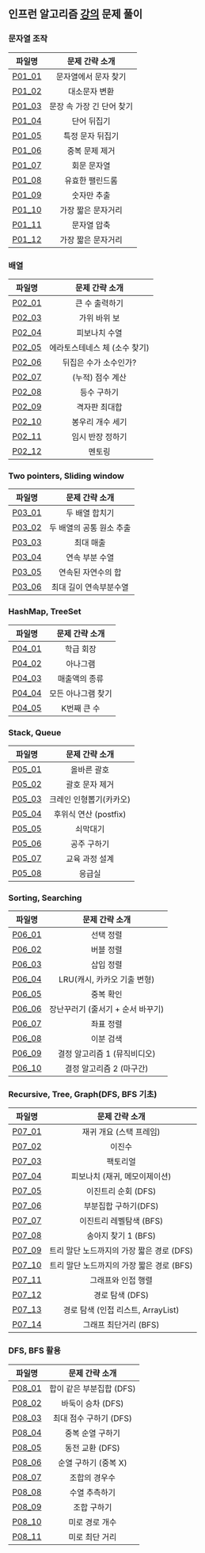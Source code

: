## 인프런 알고리즘 [강의](https://www.inflearn.com/course/%EC%9E%90%EB%B0%94-%EC%95%8C%EA%B3%A0%EB%A6%AC%EC%A6%98-%EB%AC%B8%EC%A0%9C%ED%92%80%EC%9D%B4-%EC%BD%94%ED%85%8C%EB%8C%80%EB%B9%84) 문제 풀이

### 문자열 조작
|              파일명               |      문제 간략 소개       |
|:------------------------------:|:-------------------:|
| [P01_01](./string/P01_01.java) |     문자열에서 문자 찾기     |
| [P01_02](./string/P01_02.java) |       대소문자 변환       |
| [P01_03](./string/P01_03.java) |   문장 속 가장 긴 단어 찾기   |
| [P01_04](./string/P01_04.java) |       단어 뒤집기        |
| [P01_05](./string/P01_05.java) |      특정 문자 뒤집기      |
| [P01_06](./string/P01_06.java) |      중복 문제 제거       |
| [P01_07](./string/P01_07.java) |       회문 문자열        |
| [P01_08](./string/P01_08.java) |      유효한 팰린드롬       |
| [P01_09](./string/P01_09.java) |       숫자만 추출        |
| [P01_10](./string/P01_10.java) |     가장 짧은 문자거리      |
| [P01_11](./string/P01_11.java) |       문자열 압축        |
| [P01_12](./string/P01_12.java) |     가장 짧은 문자거리      |

### 배열
|              파일명              |     문제 간략 소개      |
|:-----------------------------:|:-----------------:|
| [P02_01](./array/P02_01.java) |     큰 수 출력하기      |
| [P02_03](./array/P02_03.java) |      가위 바위 보      |
| [P02_04](./array/P02_04.java) |      피보나치 수열      |
| [P02_05](./array/P02_05.java) | 에라토스테네스 체 (소수 찾기) |
| [P02_06](./array/P02_06.java) |   뒤집은 수가 소수인가?    |
| [P02_07](./array/P02_07.java) |    (누적) 점수 계산     |
| [P02_08](./array/P02_08.java) |      등수 구하기       |
| [P02_09](./array/P02_09.java) |      격자판 최대합      |
| [P02_10](./array/P02_10.java) |     봉우리 개수 세기     |
| [P02_11](./array/P02_11.java) |     임시 반장 정하기     |
| [P02_12](./array/P02_12.java) |        멘토링        |

### Two pointers, Sliding window
|                        파일명                        |    문제 간략 소개    |
|:-------------------------------------------------:|:--------------:|
| [P03_01](./twopointers_slidingwindow/P03_01.java) |    두 배열 합치기    |
| [P03_02](./twopointers_slidingwindow/P03_02.java) | 두 배열의 공통 원소 추출 |
| [P03_03](./twopointers_slidingwindow/P03_03.java) |     최대 매출      |
| [P03_04](./twopointers_slidingwindow/P03_04.java) |    연속 부분 수열    |
| [P03_05](./twopointers_slidingwindow/P03_05.java) |   연속된 자연수의 합   |
| [P03_06](./twopointers_slidingwindow/P03_06.java) |  최대 길이 연속부분수열  |

### HashMap, TreeSet
|             파일명              |  문제 간략 소개  |
|:----------------------------:|:----------:|
| [P04_01](./hash/P04_01.java) |   학급 회장    |
| [P04_02](./hash/P04_02.java) |    아나그램    |
| [P04_03](./hash/P04_03.java) |  매출액의 종류   |
| [P04_04](./hash/P04_04.java) | 모든 아나그램 찾기 |
| [P04_05](./hash/P04_05.java) |  K번째 큰 수   |

### Stack, Queue
|                 파일명                  |     문제 간략 소개     |
|:------------------------------------:|:----------------:|
| [P05_01](./stack_queue/P05_01.java)  |      올바른 괄호      |
| [P05_02](./stack_queue/P05_02.java)  |     괄호 문자 제거     |
| [P05_03](./stack_queue/P05_03.java)  |  크레인 인형뽑기(카카오)   |
| [P05_04](./stack_queue/P05_04.java)  | 후위식 연산 (postfix) |
| [P05_05](./stack_queue/P05_05.java)  |       쇠막대기       |
| [P05_06](./stack_queue/P05_06.java)  |      공주 구하기      |
| [P05_07](./stack_queue/P05_07.java)  |     교육 과정 설계     |
| [P05_08](./stack_queue/P05_08.java)  |       응급실        |

### Sorting, Searching
|                    파일명                    |       문제 간략 소개       |
|:-----------------------------------------:|:--------------------:|
| [P06_01](./sorting_searching/P06_01.java) |        선택 정렬         |
| [P06_02](./sorting_searching/P06_02.java) |        버블 정렬         |
| [P06_03](./sorting_searching/P06_03.java) |        삽입 정렬         |
| [P06_04](./sorting_searching/P06_04.java) |  LRU(캐시, 카카오 기출 변형)  |
| [P06_05](./sorting_searching/P06_05.java) |        중복 확인         |
| [P06_06](./sorting_searching/P06_06.java) | 장난꾸러기 (줄서기 + 순서 바꾸기) |
| [P06_07](./sorting_searching/P06_07.java) |        좌표 정렬         |
| [P06_08](./sorting_searching/P06_08.java) |        이분 검색         |
| [P06_09](./sorting_searching/P06_09.java) |  결정 알고리즘 1 (뮤직비디오)   |
| [P06_10](./sorting_searching/P06_10.java) |   결정 알고리즘 2 (마구간)    |

### Recursive, Tree, Graph(DFS, BFS 기초)
|                    파일명                     |          문제 간략 소개          |
|:------------------------------------------:|:--------------------------:|
| [P07_01](./recursive_tree_graph/P07_01.md) |       재귀 개요 (스택 프레임)       |
| [P07_02](./recursive_tree_graph/P07_02.md) |            이진수             |
| [P07_03](./recursive_tree_graph/P07_03.md) |            팩토리얼            |
| [P07_04](./recursive_tree_graph/P07_04.md) |     피보나치 (재귀, 메모이제이션)      |
| [P07_05](./recursive_tree_graph/P07_05.md) |       이진트리 순회 (DFS)        |
| [P07_06](./recursive_tree_graph/P07_06.md) |       부분집합 구하기(DFS)        |
| [P07_07](./recursive_tree_graph/P07_07.md) |      이진트리 레벨탐색 (BFS)       |
| [P07_08](./recursive_tree_graph/P07_08.md) |       송아지 찾기 1 (BFS)       |
| [P07_09](./recursive_tree_graph/P07_09.md) | 트리 말단 노드까지의 가장 짧은 경로 (DFS) |
| [P07_10](./recursive_tree_graph/P07_10.md) | 트리 말단 노드까지의 가장 짧은 경로 (BFS) |
| [P07_11](./recursive_tree_graph/P07_11.md) |         그래프와 인접 행렬         |
| [P07_12](./recursive_tree_graph/P07_12.md) |        경로 탐색 (DFS)         |
| [P07_13](./recursive_tree_graph/P07_13.md) | 경로 탐색 (인접 리스트, ArrayList)  |
| [P07_14](./recursive_tree_graph/P07_14.md) |       그래프 최단거리 (BFS)       |

### DFS, BFS 활용
|               파일명               |     문제 간략 소개     |
|:-------------------------------:|:----------------:|
| [P08_01](./dfs_bfs/P08_01.java) | 합이 같은 부분집합 (DFS) |
| [P08_02](./dfs_bfs/P08_02.java) |   바둑이 승차 (DFS)   |
| [P08_03](./dfs_bfs/P08_03.java) | 최대 점수 구하기 (DFS)  |
|  [P08_04](./dfs_bfs/P08_04.md)  |    중복 순열 구하기     |
| [P08_05](./dfs_bfs/P08_05.java) |   동전 교환 (DFS)    |
|  [P08_06](./dfs_bfs/P08_06.md)  |  순열 구하기 (중복 X)   |
| [P08_07](./dfs_bfs/P08_07.java) |     조합의 경우수      |
| [P08_08](./dfs_bfs/P08_08.java) |     수열 추측하기      |
| [P08_09](./dfs_bfs/P08_09.java) |      조합 구하기      |
| [P08_10](./dfs_bfs/P08_10.java) |     미로 경로 개수     |
| [P08_11](./dfs_bfs/P08_11.java) |     미로 최단 거리     |
